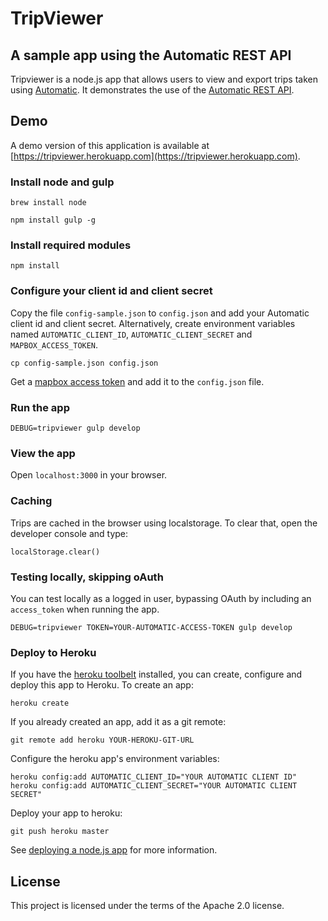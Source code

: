 # TripViewer

## A sample app using the Automatic REST API

Tripviewer is a node.js app that allows users to view and export trips taken using [Automatic](http://automatic.com).  It demonstrates the use of the [Automatic REST API](http://developer.automatic.com).

## Demo

A demo version of this application is available at [https://tripviewer.herokuapp.com](https://tripviewer.herokuapp.com).

### Install node and gulp

    brew install node

    npm install gulp -g


### Install required modules

    npm install

### Configure your client id and client secret

Copy the file `config-sample.json` to `config.json` and add your Automatic client id and client secret.  Alternatively, create environment variables named `AUTOMATIC_CLIENT_ID`, `AUTOMATIC_CLIENT_SECRET` and `MAPBOX_ACCESS_TOKEN`.

    cp config-sample.json config.json

Get a [mapbox access token](https://www.mapbox.com/signup/) and add it to the `config.json` file.

### Run the app

    DEBUG=tripviewer gulp develop

### View the app

Open `localhost:3000` in your browser.

### Caching

Trips are cached in the browser using localstorage. To clear that, open the developer console and type:

    localStorage.clear()

### Testing locally, skipping oAuth

You can test locally as a logged in user, bypassing OAuth by including an `access_token` when running the app.

    DEBUG=tripviewer TOKEN=YOUR-AUTOMATIC-ACCESS-TOKEN gulp develop

### Deploy to Heroku

If you have the [heroku toolbelt](https://toolbelt.heroku.com/) installed, you can create, configure and deploy this app to Heroku.  To create an app:

    heroku create

If you already created an app, add it as a git remote:

    git remote add heroku YOUR-HEROKU-GIT-URL

Configure the heroku app's environment variables:

    heroku config:add AUTOMATIC_CLIENT_ID="YOUR AUTOMATIC CLIENT ID"
    heroku config:add AUTOMATIC_CLIENT_SECRET="YOUR AUTOMATIC CLIENT SECRET"

Deploy your app to heroku:

    git push heroku master

See [deploying a node.js app](https://devcenter.heroku.com/articles/getting-started-with-nodejs#introduction) for more information.

## License

This project is licensed under the terms of the Apache 2.0 license.
